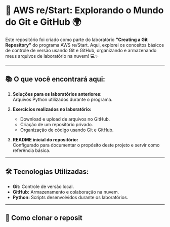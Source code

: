 # 🚀 AWS re/Start: Explorando o Mundo do Git e GitHub 🌍

Este repositório foi criado como parte do laboratório **"Creating a Git Repository"** do programa AWS re/Start. Aqui, explorei os conceitos básicos de controle de versão usando Git e GitHub, organizando e armazenando meus arquivos de laboratório na nuvem! 💻✨

---

## 📚 O que você encontrará aqui:
1. **Soluções para os laboratórios anteriores:**  
   Arquivos Python utilizados durante o programa.  

2. **Exercícios realizados no laboratório:**  
   - Download e upload de arquivos no GitHub.  
   - Criação de um repositório privado.  
   - Organização de código usando Git e GitHub.  

3. **README inicial do repositório:**  
   Configurado para documentar o propósito deste projeto e servir como referência básica.

---

## 🛠️ Tecnologias Utilizadas:
- **Git:** Controle de versão local.  
- **GitHub:** Armazenamento e colaboração na nuvem.  
- **Python:** Scripts desenvolvidos durante os laboratórios.

---

## 🔗 Como clonar o reposit
